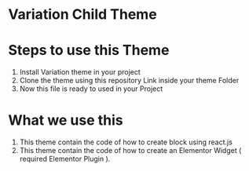 # Variation Child Theme

# Steps to use this Theme

1. Install Variation theme in your project
2. Clone the theme using this repository Link inside your theme Folder
3. Now this file is ready to used in your Project

# What we use this 

1. This theme contain the code of how to create block using react.js 
2. This theme contain the code of how to create an Elementor Widget ( required Elementor Plugin ).



